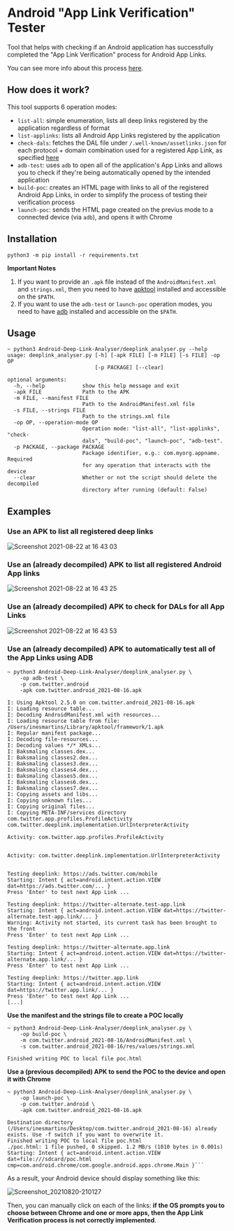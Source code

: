 # Android "App Link Verification" Tester

Tool that helps with checking if an Android application has successfully completed the "App Link Verification" process for Android App Links.

You can see more info about this process [here](https://developer.android.com/training/app-links/verify-site-associations).

## How does it work?

This tool supports 6 operation modes:

* `list-all`: simple enumeration, lists all deep links registered by the application regardless of format
* `list-applinks`: lists all Android App Links registered by the application
* `check-dals`: fetches the DAL file under `/.well-known/assetlinks.json` for each protocol + domain combination used for a registered App Link, as specified [here](https://developer.android.com/training/app-links/verify-site-associations)
* `adb-test`: uses `adb` to open all of the application's App Links and allows you to check if they're being automatically opened by the intended application
* `build-poc`: creates an HTML page with links to all of the registered Android App Links, in order to simplify the process of testing their verification process
* `launch-poc`: sends the HTML page created on the previus mode to a connected device (via `adb`), and opens it with Chrome

## Installation

```
python3 -m pip install -r requirements.txt
```

**Important Notes**

1. If you want to provide an `.apk` file instead of the `AndroidManifest.xml` and `strings.xml`, then you need to have [apktool](https://ibotpeaches.github.io/Apktool/) installed and accessible on the `$PATH`.
2. If you want to use the `adb-test` or `launch-poc` operation modes, you need to have [adb](https://developer.android.com/studio/command-line/adb) installed and accessible on the `$PATH`.

## Usage

```
~ python3 Android-Deep-Link-Analyser/deeplink_analyser.py --help
usage: deeplink_analyser.py [-h] [-apk FILE] [-m FILE] [-s FILE] -op OP
                            [-p PACKAGE] [--clear]

optional arguments:
  -h, --help            show this help message and exit
  -apk FILE             Path to the APK
  -m FILE, --manifest FILE
                        Path to the AndroidManifest.xml file
  -s FILE, --strings FILE
                        Path to the strings.xml file
  -op OP, --operation-mode OP
                        Operation mode: "list-all", "list-applinks", "check-
                        dals", "build-poc", "launch-poc", "adb-test".
  -p PACKAGE, --package PACKAGE
                        Package identifier, e.g.: com.myorg.appname. Required
                        for any operation that interacts with the device
  --clear               Whether or not the script should delete the decompiled
                        directory after running (default: False)
```

## Examples

### Use an APK to list all registered deep links

![Screenshot 2021-08-22 at 16 43 03](https://user-images.githubusercontent.com/39055313/130361357-cfdfd212-88b7-4f7e-8c2f-64b28cf5e01b.png)

### Use an (already decompiled) APK to list all registered Android App links

![Screenshot 2021-08-22 at 16 43 25](https://user-images.githubusercontent.com/39055313/130361377-e69c5595-b8a0-47ad-b6b5-e747ea2b4134.png)

### Use an (already decompiled) APK to check for DALs for all App Links

![Screenshot 2021-08-22 at 16 43 53](https://user-images.githubusercontent.com/39055313/130361397-e7bd5323-42f2-4a79-a809-5c1bd8049f8a.png)

### Use an (already decompiled) APK to automatically test all of the App Links using ADB

```
~ python3 Android-Deep-Link-Analyser/deeplink_analyser.py \
	-op adb-test \
	-p com.twitter.android 
	-apk com.twitter.android_2021-08-16.apk

I: Using Apktool 2.5.0 on com.twitter.android_2021-08-16.apk
I: Loading resource table...
I: Decoding AndroidManifest.xml with resources...
I: Loading resource table from file: /Users/inesmartins/Library/apktool/framework/1.apk
I: Regular manifest package...
I: Decoding file-resources...
I: Decoding values */* XMLs...
I: Baksmaling classes.dex...
I: Baksmaling classes2.dex...
I: Baksmaling classes3.dex...
I: Baksmaling classes4.dex...
I: Baksmaling classes5.dex...
I: Baksmaling classes6.dex...
I: Baksmaling classes7.dex...
I: Copying assets and libs...
I: Copying unknown files...
I: Copying original files...
I: Copying META-INF/services directory
com.twitter.app.profiles.ProfileActivity
com.twitter.deeplink.implementation.UrlInterpreterActivity

Activity: com.twitter.app.profiles.ProfileActivity


Activity: com.twitter.deeplink.implementation.UrlInterpreterActivity


Testing deeplink: https://ads.twitter.com/mobile
Starting: Intent { act=android.intent.action.VIEW dat=https://ads.twitter.com/... }
Press 'Enter' to test next App Link ...

Testing deeplink: https://twitter-alternate.test-app.link
Starting: Intent { act=android.intent.action.VIEW dat=https://twitter-alternate.test-app.link/... }
Warning: Activity not started, its current task has been brought to the front
Press 'Enter' to test next App Link ...

Testing deeplink: https://twitter-alternate.app.link
Starting: Intent { act=android.intent.action.VIEW dat=https://twitter-alternate.app.link/... }
Press 'Enter' to test next App Link ...

Testing deeplink: https://twitter.app.link
Starting: Intent { act=android.intent.action.VIEW dat=https://twitter.app.link/... }
Press 'Enter' to test next App Link ...
[...]
```

**Use the manifest and the strings file to create a POC locally**

```
~ python3 Android-Deep-Link-Analyser/deeplink_analyser.py \
	-op build-poc \
	-m com.twitter.android_2021-08-16/AndroidManifest.xml \
	-s com.twitter.android_2021-08-16/res/values/strings.xml 

Finished writing POC to local file poc.html
```

**Use a (previous decompiled) APK to send the POC to the device and open it with Chrome**

```
~ python3 Android-Deep-Link-Analyser/deeplink_analyser.py \
	-op launch-poc \
	-p com.twitter.android \
	-apk com.twitter.android_2021-08-16.apk

Destination directory (/Users/inesmartins/Desktop/com.twitter.android_2021-08-16) already exists. Use -f switch if you want to overwrite it.
Finished writing POC to local file poc.html
./poc.html: 1 file pushed, 0 skipped. 1.2 MB/s (1010 bytes in 0.001s)
Starting: Intent { act=android.intent.action.VIEW dat=file:///sdcard/poc.html cmp=com.android.chrome/com.google.android.apps.chrome.Main }```
```

As a result, your Android device should display something like this:

![Screenshot_20210820-210127](https://user-images.githubusercontent.com/39055313/130288058-625056b5-c569-4597-b852-c911de1d4704.png)

Then, you can manually click on each of the links: **if the OS prompts you to choose between Chrome and one or more apps, then the App Link Verification process is not correctly implemented**.
